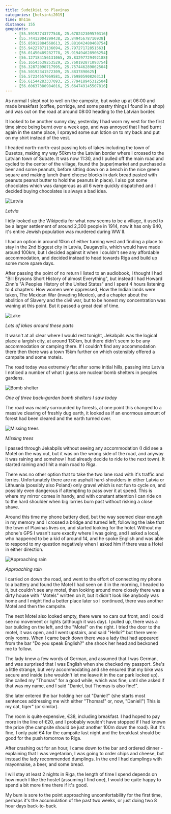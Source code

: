 ```yaml
--- 
title: Sudeikiai to Plavinas
categories: [helsinki2019]
time: 8h11m
distance: 155
geopoints:
    - [55.59192743777548, 25.670242309570316]
    - [55.74412004299438, 25.84945678710938]
    - [55.85912884568613, 25.881042480468754]
    - [55.94227871136694, 25.79727172851563]
    - [56.01450489282778, 25.919494628906254]
    - [56.127184156131065, 25.83297729492188]
    - [56.16543539253529, 25.760192871093754]
    - [56.32872090717995, 25.757446289062504]
    - [56.50192341572309, 25.8837890625]
    - [56.57234557069581, 25.76980590820313]
    - [56.61544283337093, 25.779418945312504]
    - [56.60637380984016, 25.664749145507816]
---
```


As normal I slept not to well on the campsite, but woke up at 06:00 and made
breakfast (coffee, porridge, and some pastry things I found in a shop) and was
out on the road at around 08:00 heading to the Latvian border.

It looked to be another sunny day, yesterday I had worn my vest for the first
time since being burnt over a week ago, and was annoyed that I had burnt again
in the same place, I sprayed some sun lotion on to my back and put on my shirt
instead of the vest.

I headed north-north-east passing lots of lakes including the town of Dusetos,
making my way 50km to the Latvian border where I crossed to the Latvian town
of Subate. It was now 11:30, and I pulled off the main road and cycled to the
center of the village, found the (super)market and purchased a beer and some
peanuts, before sitting down on a bench in the nice green square and making
lunch (hard cheese blocks in dark bread pasted with peanuts peanut butter to
hold the peanuts in place). I also got some chocolates which was dangerous as
all 6 were quickly dispatched and I decided buying chocolates is always a bad
idea.

![Latvia](/images/tallinn/2019-07-13/2.JPG)

*Latvia*

I idly looked up the Wikipedia for what now seems to be a village, it used to
be a larger settlement of around 2,300 people in 1914, now it has only 940,
it's entire Jewish population was murdered during WW II.

I had an option in around 10km of either turning west and finding a place to
stay in the 2nd biggest city in Latvia, Daugavpils, which would have made
around 100km, but I decided against it when I couldn't see any affordable
accommodation, and decided instead to head towards Riga and build up some more
spare days.

After passing the point of no return I listed to an audiobook, I thought I had
"Bill Brysons Short History of almost Everything", but instead I had Howard
Zinn's "A Peoples History of the United States" and I spent 4 hours listening
to 4 chapters: How women were oppressed, How the Indian lands were taken, The
Mexican War (invading Mexico), and a chapter about the abolition of Slavery and
the civil war, but to be honest my concentration was waning at this point. But
it passed a great deal of time.

![Lake](/images/tallinn/2019-07-13/1.JPG)

*Lots of lakes around these parts*

It wasn't at all clear where I would rest tonight, Jekabpils was the logical
place a largish city, at around 130km, but there didn't seem to be any
accommodation or camping there. If I couldn't find any accommodation there then
there was a town 15km further on which ostensibly offered a campsite and some
motels.

The road today was extremely flat after some initial hills, passing into
Latvia I noticed a number of what I guess are nuclear bomb shelters in
peoples gardens.

![Bomb shelter](/images/tallinn/2019-07-13/3.JPG)

*One of three back-garden bomb shelters I saw today*

The road was mainly surrounded by forests, at one point this changed to a
massive clearing of freshly dug earth, it looked as if an enormous amount of
forest had been cleared and the earth turned over.

![Missing trees](/images/tallinn/2019-07-13/4.JPG)

*Missing trees*

I passed through Jekabpils without seeing any accommodation (I did see a
Motel on the way out, but it was on the wrong side of the road, and anyway it
was raining and somehow I had already decide to ride to the next town). It
started raining and I hit a main road to Riga.

There was no other option that to take the two lane road with it's traffic and
lorries. Unfortunately there are no asphalt hard-shoulders in either Latvia or
Lithuania  (possibly also Poland) only gravel which is not fun to cycle on,
and possibly even dangerous if attempting to pass over it at speed. This is
where my mirror comes in handy, and with constant attention I can ride on to
the hard shoulder when big lorries burn past without risking a close shave.

Around this time my phone battery died, but the way seemed clear enough in my
memory and I crossed a bridge and turned left, following the lake that the
town of Plavinas lives on, and started looking for the hotel. Without my
phone's GPS I wasn't sure exactly where I was going, and I asked a local, who
happened to be a kid of around 14, and he spoke English and was able to
respond to my question negatively when I asked him if there was a Hotel in
either direction.

![Approaching rain](/images/tallinn/2019-07-13/5.JPG)

*Approaching rain*

I carried on down the road, and went to the effort of connecting my phone to a
battery and found the Motel I had seen on it in the morning, I headed to it,
but couldn't see any motel, then looking around more closely there was a dirty
house with "Motels" written on it, but it didn't look like anybody was home
and I might find a better place later so I continued, there was another Motel
and then the campsite.

The next Motel also looked empty, there were no cars out front, and I could
see no movement or lights (although it was day). I pulled up, there was a bar
building on the left, and the "Motel" on the right. I tried the door to the
motel, it was open, and I went upstairs, and said "Hello?" but there were only
rooms. When I came back down there was a lady that had appeared from the bar
"Do you speak English?" she shook her head and beckoned me to follow.

The lady knew a few words of German, and assumed that I was German, and was
surprised that I was English when she checked my passport. She's a little
strange, but very accommodating and she ensured that my bike was secure and
inside (she wouldn't let me leave it in the car park locked up). She called my
"Thomas" for a good while, which was fine, until she asked if that was my
name, and I said "Daniel, but Thomas is also fine!".

She later entered the bar holding her cat "Daniel!" (she starts most
sentences addressing me with either "Thomas!" or, now, "Daniel!") This is my
cat, tiger" (or similar).

The room is quite expensive, €38, including breakfast. I had hoped to pay more
in the line of €20, and I probably wouldn't have stopped if I had known the
price (the campsite should be just another 100m down the road). But it's fine,
I only paid €4 for the campsite last night and the breakfast should be good
for the push tomorrow to Riga.

After crashing out for an hour, I came down to the bar and ordered dinner -
explaining that I was vegetarian, I was going to order chips and cheese, but
instead the lady recommended dumplings. In the end I had dumplings with
mayonnaise, a beer, and some bread.

I will stay at least 2 nights in Riga, the length of time I spend depends on
how much I like the hostel (assuming I find one), I would be quite happy to
spend a bit more time there if it's good.

My bum is sore to the point approaching uncomfortability for the first time,
perhaps it's the accumulation of the past two weeks, or just doing two 8 hour
days back-to-back.
